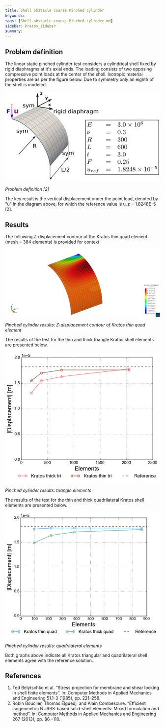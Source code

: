 ```yaml
---
title: Shell obstacle course Pinched cylinder
keywords: 
tags: [Shell-obstacle-course-Pinched-cylinder.md]
sidebar: kratos_sidebar
summary: 
---
```


## Problem definition
The linear static pinched cylinder test considers a cylindrical shell fixed by rigid diaphragms at it's axial ends. The loading consists of two opposing compressive point loads at the center of the shell. Isotropic material properties are as per the figure below. Due to symmetry only an eighth of the shell is modeled. 

<img src="https://raw.githubusercontent.com/KratosMultiphysics/Documentation/master/Wiki_files/Application_cases/Shell_obstacle_course_pinched_cylinder/pinched_cylinder_setup.PNG" width="600">

_Problem definition [2]_

The key result is the vertical displacement under the point load, denoted by "u" in the diagram above, for which the reference value is u_z =  1.8248E-5 [2]. 

## Results
The following Z-displacement contour of the Kratos thin quad element (mesh = 384 elements) is provided for context.

![Pinched cylinder displacement contour.](https://raw.githubusercontent.com/KratosMultiphysics/Documentation/master/Wiki_files/Application_cases/Shell_obstacle_course_pinched_cylinder/pinched_cylinder_disp_contour_384elements.png)

_Pinched cylinder results: Z-displacement contour of Kratos thin quad element_

The results of the test for the thin and thick triangle Kratos shell elements are presented below.

<img src="https://raw.githubusercontent.com/KratosMultiphysics/Documentation/master/Wiki_files/Application_cases/Shell_obstacle_course_pinched_cylinder/pinched_cyl_structured_tri_results.png" width="600">

_Pinched cylinder results: triangle elements_

The results of the test for the thin and thick quadrilateral Kratos shell elements are presented below.

<img src="https://raw.githubusercontent.com/KratosMultiphysics/Documentation/master/Wiki_files/Application_cases/Shell_obstacle_course_pinched_cylinder/pinched_cyl_structured_quad_results.png" width="600">

_Pinched cylinder results: quadrilateral elements_

Both graphs above indicate all Kratos triangular and quadrilateral shell elements agree with the reference solution. 

## References
1. Ted Belytschko et al. “Stress projection for membrane and shear locking in shell finite elements”. In: Computer Methods in Applied Mechanics and Engineering 51.1-3 (1985), pp. 221–258.
2. Robin Bouclier, Thomas Elguedj, and Alain Combescure. “Efficient isogeometric NURBS-based solid-shell elements: Mixed formulation and method”. In: Computer Methods in Applied Mechanics and Engineering 267 (2013), pp. 86 –110.
